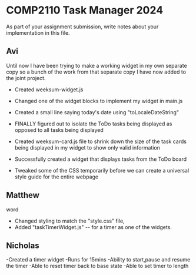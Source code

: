 # COMP2110 Task Manager 2024

As part of your assignment submission, write notes about your implementation
in this file.

## Avi
Until now I have been trying to make a working widget in my own separate copy so a bunch of the work from that separate copy I have now added to the joint project.
- Created weeksum-widget.js
- Changed one of the widget blocks to implement my widget in main.js

- Created a small line saying today's date using "toLocaleDateString"

- FINALLY figured out to isolate the ToDo tasks being displayed as opposed to all tasks being displayed

- Created weeksum-card.js file to shrink down the size of the task cards being displayed in my widget to show only valid information

- Successfully created a widget that displays tasks from the ToDo board

- Tweaked some of the CSS temporarily before we can create a universal style guide for the entire webpage

## Matthew
word
- Changed styling to match the "style.css" file,
- Added "taskTimerWidget.js" -- for a timer as one of the widgets.

## Nicholas
-Created a timer widget
  -Runs for 15mins
  -Ability to start,pause and resume the timer
  -Able to reset timer back to base state
  -Able to set timer to length
